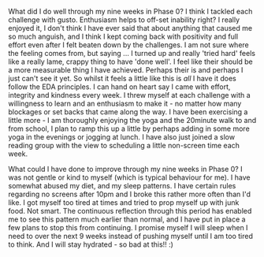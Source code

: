 What did I do well through my nine weeks in Phase 0?
I think I tackled each challenge with gusto. Enthusiasm helps to off-set inability right? I really enjoyed it, I don't think I have ever said that about anything that caused me so much anguish, and I think I kept coming back with positivity and full effort even after I felt beaten down by the challenges. I am not sure where the feeling comes from, but saying ... I turned up and really 'tried hard' feels like a really lame, crappy thing to have 'done well'. I feel like their should be a more measurable thing I have achieved. Perhaps their is and perhaps I just can't see it yet. So whilst it feels a little like this is *all* I have it does follow the EDA principles. I can hand on heart say I came with effort, integrity and kindness every week. I threw myself at each challenge with a willingness to learn and an enthusiasm to make it - no matter how many blockages or set backs that came along the way.
I have been exercising a little more - I am thoroughly enjoying the yoga and the 20minute walk to and from school, I plan to ramp this up a little by perhaps adding in some more yoga in the evenings or jogging at lunch. I have also just joined a slow reading group with the view to scheduling a little non-screen time each week.

What could I have done to improve through my nine weeks in Phase 0?
I was not gentle or kind to myself (which is typical behaviour for me). I have somewhat abused my diet, and my sleep patterns. I have certain rules regarding no screens after 10pm and I broke this rather more often than I'd like. I got myself too tired at times and tried to prop myself up with junk food. Not smart. The continuous reflection through this period has enabled me to see this pattern much earlier than normal, and I have put in place a few plans to stop this from continuing. I promise myself I will sleep when I need to over the next 9 weeks instead of pushing myself until I am too tired to think. And I will stay hydrated - so bad at this!! :) 

